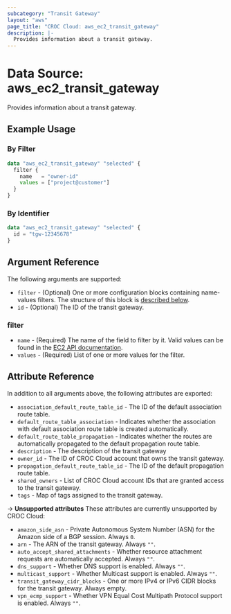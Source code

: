 ```yaml
---
subcategory: "Transit Gateway"
layout: "aws"
page_title: "CROC Cloud: aws_ec2_transit_gateway"
description: |-
  Provides information about a transit gateway.
---
```


[describe-tgw]: https://docs.cloud.croc.ru/en/api/ec2/transit_gateways/DescribeTransitGateways.html

# Data Source: aws_ec2_transit_gateway

Provides information about a transit gateway.

## Example Usage

### By Filter

```terraform
data "aws_ec2_transit_gateway" "selected" {
  filter {
    name   = "owner-id"
    values = ["project@customer"]
  }
}
```

### By Identifier

```terraform
data "aws_ec2_transit_gateway" "selected" {
  id = "tgw-12345678"
}
```

## Argument Reference

The following arguments are supported:

* `filter` - (Optional) One or more configuration blocks containing name-values filters.
  The structure of this block is [described below](#filter).
* `id` - (Optional) The ID of the transit gateway.

### filter

* `name` - (Required) The name of the field to filter by it.
  Valid values can be found in the [EC2 API documentation][describe-tgw].
* `values` - (Required) List of one or more values for the filter.

## Attribute Reference

In addition to all arguments above, the following attributes are exported:

* `association_default_route_table_id` - The ID of the default association route table.
* `default_route_table_association` - Indicates whether the association with default association route table is created automatically.
* `default_route_table_propagation` - Indicates whether the routes are automatically propagated to the default propagation route table.
* `description` - The description of the transit gateway
* `owner_id` - The ID of CROC Cloud account that owns the transit gateway.
* `propagation_default_route_table_id` - The ID of the default propagation route table.
* `shared_owners` - List of CROC Cloud account IDs that are granted access to the transit gateway.
* `tags` - Map of tags assigned to the transit gateway.

->  **Unsupported attributes**
These attributes are currently unsupported by CROC Cloud:

* `amazon_side_asn` - Private Autonomous System Number (ASN) for the Amazon side of a BGP session. Always `0`.
* `arn` - The ARN of the transit gateway. Always `""`.
* `auto_accept_shared_attachments` - Whether resource attachment requests are automatically accepted. Always `""`.
* `dns_support` - Whether DNS support is enabled. Always `""`.
* `multicast_support` - Whether Multicast support is enabled. Always `""`.
* `transit_gateway_cidr_blocks` - One or more IPv4 or IPv6 CIDR blocks for the transit gateway. Always empty.
* `vpn_ecmp_support` - Whether VPN Equal Cost Multipath Protocol support is enabled. Always `""`.

